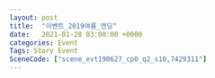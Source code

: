```yaml
---
layout: post
title:  "이벤트_2019여름_엔딩"
date:   2021-01-28 03:00:00 +0000
categories: Event
Tags: Story Event
SceneCode: ["scene_evt190627_cp0_q2_s10,7429311"]
---
```

